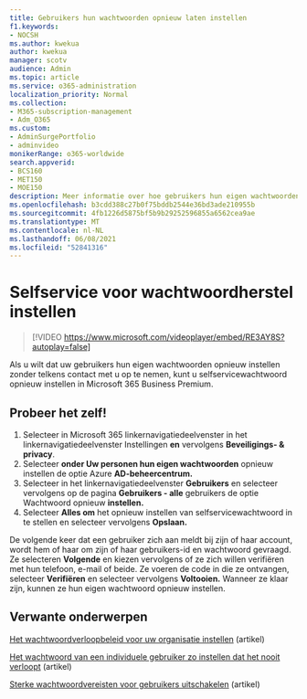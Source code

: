 ```yaml
---
title: Gebruikers hun wachtwoorden opnieuw laten instellen
f1.keywords:
- NOCSH
ms.author: kwekua
author: kwekua
manager: scotv
audience: Admin
ms.topic: article
ms.service: o365-administration
localization_priority: Normal
ms.collection:
- M365-subscription-management
- Adm_O365
ms.custom:
- AdminSurgePortfolio
- adminvideo
monikerRange: o365-worldwide
search.appverid:
- BCS160
- MET150
- MOE150
description: Meer informatie over hoe gebruikers hun eigen wachtwoorden opnieuw kunnen instellen in Microsoft 365 Business Premium.
ms.openlocfilehash: b3cdd388c27b0f75bddb2544e36bd3ade210955b
ms.sourcegitcommit: 4fb1226d5875bf5b9b29252596855a6562cea9ae
ms.translationtype: MT
ms.contentlocale: nl-NL
ms.lasthandoff: 06/08/2021
ms.locfileid: "52841316"
---
```

# <a name="set-up-self-service-password-reset"></a>Selfservice voor wachtwoordherstel instellen

> [!VIDEO https://www.microsoft.com/videoplayer/embed/RE3AY8S?autoplay=false]

Als u wilt dat uw gebruikers hun eigen wachtwoorden opnieuw instellen zonder telkens contact met u op te nemen, kunt u selfservicewachtwoord opnieuw instellen in Microsoft 365 Business Premium.

## <a name="try-it"></a>Probeer het zelf!

1. Selecteer in Microsoft 365 linkernavigatiedeelvenster in het linkernavigatiedeelvenster Instellingen **en** vervolgens **Beveiligings- & privacy**.
1. Selecteer **onder Uw personen hun eigen wachtwoorden** opnieuw instellen de optie Azure **AD-beheercentrum.**
1. Selecteer in het linkernavigatiedeelvenster **Gebruikers** en selecteer vervolgens op de pagina **Gebruikers - alle** gebruikers de optie Wachtwoord opnieuw **instellen.**
1. Selecteer **Alles om** het opnieuw instellen van selfservicewachtwoord in te stellen en selecteer vervolgens **Opslaan.**

De volgende keer dat een gebruiker zich aan meldt bij zijn of haar account, wordt hem of haar om zijn of haar gebruikers-id en wachtwoord gevraagd. Ze selecteren **Volgende** en kiezen vervolgens of ze zich willen verifiëren met hun telefoon, e-mail of beide. Ze voeren de code in die ze ontvangen, selecteer **Verifiëren** en selecteer vervolgens **Voltooien.** Wanneer ze klaar zijn, kunnen ze hun eigen wachtwoord opnieuw instellen.

## <a name="related-content"></a>Verwante onderwerpen

[Het wachtwoordverloopbeleid voor uw organisatie instellen](/microsoft-365/admin/manage/set-password-expiration-policy) (artikel)

[Het wachtwoord van een individuele gebruiker zo instellen dat het nooit verloopt](/microsoft-365/admin/add-users/set-password-to-never-expire) (artikel)

[Sterke wachtwoordvereisten voor gebruikers uitschakelen](/microsoft-365/admin/add-users/strong-password) (artikel)
